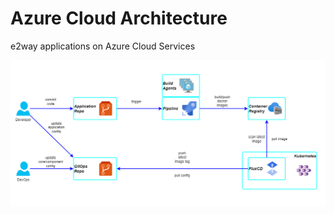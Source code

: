 # Azure Cloud Architecture

e2way applications on Azure Cloud Services 

![e2way pipeline](img/e2way_pipeline.drawio.png)

